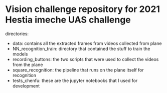 # Vision challenge repository for 2021 Hestia imeche UAS challenge

directories: 
- data: contains all the extracted frames from videos collected from plane
- NN_recognition_train: directory that contained the stuff to train the models
- recording_buttons: the two scripts that were used to collect the videos from the plane
- square_recognition: the pipeline that runs on the plane itself for recognition
- tests_chenfu: these are the jupyter notebooks that I used for development